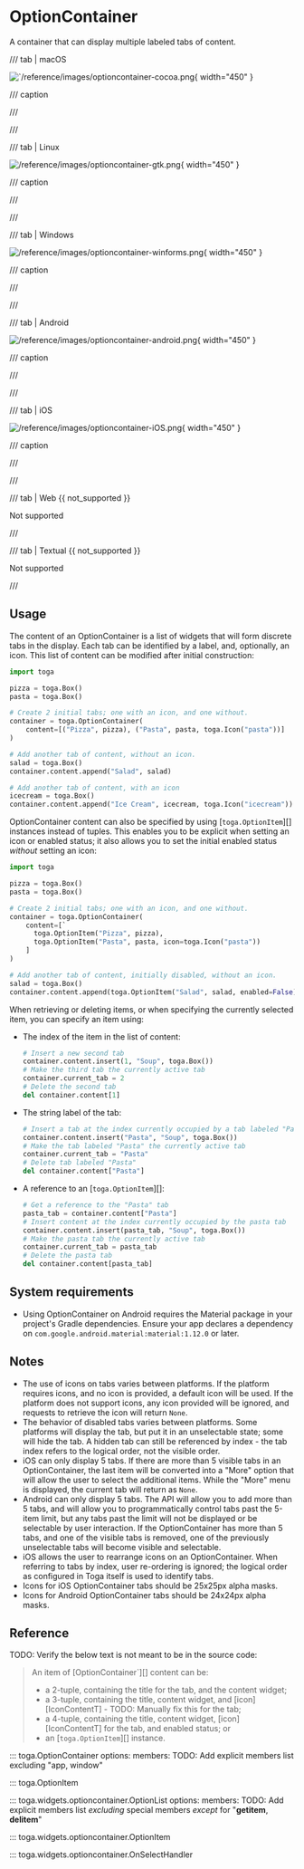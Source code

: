 # OptionContainer

A container that can display multiple labeled tabs of content.

/// tab | macOS

![`/reference/images/optioncontainer-cocoa.png](/reference/images/optioncontainer-cocoa.png){ width="450" }

/// caption

///


<!-- TODO: Update alt text -->

///

/// tab | Linux

![/reference/images/optioncontainer-gtk.png](/reference/images/optioncontainer-gtk.png){ width="450" }

/// caption

///


<!-- TODO: Update alt text -->

///

/// tab | Windows

![/reference/images/optioncontainer-winforms.png](/reference/images/optioncontainer-winforms.png){ width="450" }

/// caption

///


<!-- TODO: Update alt text -->

///

/// tab | Android

![/reference/images/optioncontainer-android.png](/reference/images/optioncontainer-android.png){ width="450" }

/// caption

///


<!-- TODO: Update alt text -->

///

/// tab | iOS

![/reference/images/optioncontainer-iOS.png](/reference/images/optioncontainer-iOS.png){ width="450" }

/// caption

///


<!-- TODO: Update alt text -->

///

/// tab | Web {{ not_supported }}

Not supported

///

/// tab | Textual {{ not_supported }}

Not supported

///

## Usage

The content of an OptionContainer is a list of widgets that will form
discrete tabs in the display. Each tab can be identified by a label,
and, optionally, an icon. This list of content can be modified after
initial construction:

```python
import toga

pizza = toga.Box()
pasta = toga.Box()

# Create 2 initial tabs; one with an icon, and one without.
container = toga.OptionContainer(
    content=[("Pizza", pizza), ("Pasta", pasta, toga.Icon("pasta"))]
)

# Add another tab of content, without an icon.
salad = toga.Box()
container.content.append("Salad", salad)

# Add another tab of content, with an icon
icecream = toga.Box()
container.content.append("Ice Cream", icecream, toga.Icon("icecream"))
```

OptionContainer content can also be specified by using
[`toga.OptionItem`][] instances instead of
tuples. This enables you to be explicit when setting an icon or enabled
status; it also allows you to set the initial enabled status *without*
setting an icon:

```python
import toga

pizza = toga.Box()
pasta = toga.Box()

# Create 2 initial tabs; one with an icon, and one without.
container = toga.OptionContainer(
    content=[`
      toga.OptionItem("Pizza", pizza),
      toga.OptionItem("Pasta", pasta, icon=toga.Icon("pasta"))
    ]
)

# Add another tab of content, initially disabled, without an icon.
salad = toga.Box()
container.content.append(toga.OptionItem("Salad", salad, enabled=False))
```

When retrieving or deleting items, or when specifying the currently
selected item, you can specify an item using:

- The index of the item in the list of content:

  ```python
  # Insert a new second tab
  container.content.insert(1, "Soup", toga.Box())
  # Make the third tab the currently active tab
  container.current_tab = 2
  # Delete the second tab
  del container.content[1]
  ```

- The string label of the tab:

  ```python
  # Insert a tab at the index currently occupied by a tab labeled "Pasta"
  container.content.insert("Pasta", "Soup", toga.Box())
  # Make the tab labeled "Pasta" the currently active tab
  container.current_tab = "Pasta"
  # Delete tab labeled "Pasta"
  del container.content["Pasta"]
  ```

- A reference to an [`toga.OptionItem`][]:

  ```python
  # Get a reference to the "Pasta" tab
  pasta_tab = container.content["Pasta"]
  # Insert content at the index currently occupied by the pasta tab
  container.content.insert(pasta_tab, "Soup", toga.Box())
  # Make the pasta tab the currently active tab
  container.current_tab = pasta_tab
  # Delete the pasta tab
  del container.content[pasta_tab]
  ```

## System requirements

- Using OptionContainer on Android requires the Material package in your
  project's Gradle dependencies. Ensure your app declares a dependency
  on `com.google.android.material:material:1.12.0` or later.

## Notes

- The use of icons on tabs varies between platforms. If the platform
  requires icons, and no icon is provided, a default icon will be used.
  If the platform does not support icons, any icon provided will be
  ignored, and requests to retrieve the icon will return `None`.
- The behavior of disabled tabs varies between platforms. Some platforms
  will display the tab, but put it in an unselectable state; some will
  hide the tab. A hidden tab can still be referenced by index - the tab
  index refers to the logical order, not the visible order.
- iOS can only display 5 tabs. If there are more than 5 visible tabs in
  an OptionContainer, the last item will be converted into a "More"
  option that will allow the user to select the additional items. While
  the "More" menu is displayed, the current tab will return as `None`.
- Android can only display 5 tabs. The API will allow you to add more
  than 5 tabs, and will allow you to programmatically control tabs past
  the 5-item limit, but any tabs past the limit will not be displayed or
  be selectable by user interaction. If the OptionContainer has more
  than 5 tabs, and one of the visible tabs is removed, one of the
  previously unselectable tabs will become visible and selectable.
- iOS allows the user to rearrange icons on an OptionContainer. When
  referring to tabs by index, user re-ordering is ignored; the logical
  order as configured in Toga itself is used to identify tabs.
- Icons for iOS OptionContainer tabs should be 25x25px alpha masks.
- Icons for Android OptionContainer tabs should be 24x24px alpha masks.

## Reference
TODO: Verify the below text is not meant to be in the source code:
> An item of [OptionContainer`][] content can
> be:
>
> - a 2-tuple, containing the title for the tab, and the content widget;
> - a 3-tuple, containing the title, content widget, and
>   [icon][IconContentT] - TODO: Manually fix this for the tab;
> - a 4-tuple, containing the title, content widget,
>   [icon][IconContentT] for the tab, and
>   enabled status; or
> - an [`toga.OptionItem`][] instance.

::: toga.OptionContainer
    options:
        members:
            TODO: Add explicit members list excluding "app, window"

::: toga.OptionItem

::: toga.widgets.optioncontainer.OptionList
    options:
        members:
            TODO: Add explicit members list *excluding* special members *except* for "__getitem__, __delitem__"

::: toga.widgets.optioncontainer.OptionItem

::: toga.widgets.optioncontainer.OnSelectHandler
